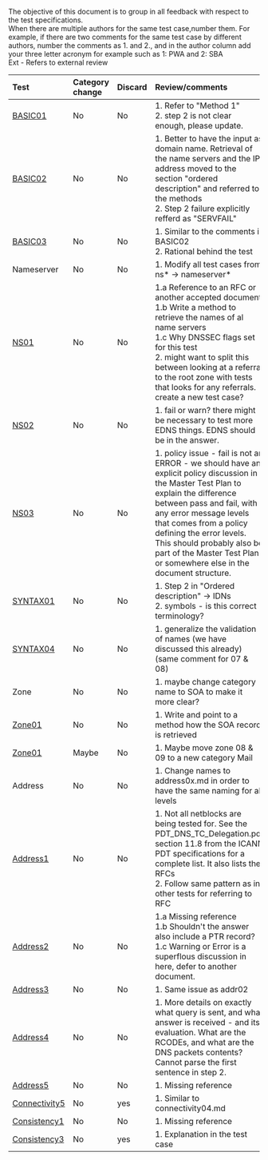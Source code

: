 The objective of this document is to group in all feedback with respect to
the test specifications.<br/>
When there are multiple authors for the same test case,number them. For
example, if there are two comments for the same test case by different
authors, number the comments as 1. and 2., and in the author column add your
three letter acronym  for example such as 1: PWA and 2: SBA <br/>
Ext - Refers to external review <br/>

| Test   | Category change | Discard | Review/comments                  | Author   |
|:-------|:---------|:--------|:----------------------------------------|:---------|
| [BASIC01](Basic-TP/basic01.md) |   No     |   No    | 1. Refer to "Method 1" <br/> 2. step 2 is not clear enough, please update. | 1. SBA <br/> 2. Ext |
| [BASIC02](Basic-TP/basic02.md) | No | No | 1. Better to have the input as domain name. Retrieval of the name servers and the IP address moved to the section "ordered description" and referred to the methods <br/> 2. Step 2 failure explicitly refferd as "SERVFAIL"  | 1. SBA <br/> 2. Ext | 
| [BASIC03](Basic-TP/basic03.md) | No | No | 1. Similar to the comments in BASIC02 <br/> 2. Rational behind the test  | 1. SBA <br/> 2. Ext |    
| Nameserver | No | No | 1. Modify all test cases from ns* -> nameserver*  | 1. SBA |
| [NS01](Nameserver-TP/ns01.md) | No | No | 1.a Reference to an RFC or another accepted document <br/> 1.b Write a method to retrieve the names of al name servers <br/> 1.c Why DNSSEC flags set for this test <br/> 2.  might want to split this between looking at a referral to the root zone with tests that looks for any referrals. create a new test case? | 1. SBA <br/> 2. Ext |
| [NS02](Nameserver-TP/ns02.md) | No | No | 1. fail or warn? there might be necessary to test more EDNS things. EDNS should be in the answer. | 1. Ext |
| [NS03](Nameserver-TP/ns03.md) | No | No | 1.  policy issue - fail is not an ERROR - we should have an explicit policy discussion in the Master Test Plan to explain the difference between pass and fail, with any error message levels that comes from a policy defining the error levels. This should probably also be part of the Master Test Plan or somewhere else in the document structure. | 1. Ext |
| [SYNTAX01](Syntax-TP/syntax01.md) | No | No | 1. Step 2 in "Ordered description" -> IDNs <br/> 2. symbols - is this correct terminology? | 1. SBA <br/> 2. Ext |
| [SYNTAX04](Syntax-TP/syntax04.md) | No | No | 1. generalize the validation of names (we have discussed this already) (same comment for 07 & 08)| 1. Ext |
| Zone | No | No | 1. maybe change category name to SOA to make it more clear?| 1. Ext |
| [Zone01](Zone-TP/zone01.md) | No | No | 1. Write and point to a method how the SOA record is retrieved| 1. SBA |
| [Zone01](Zone-TP/zone08.md) | Maybe | No | 1. Maybe move zone 08 & 09 to a new category Mail| 1. SBA |
| Address | No | No | 1. Change names to address0x.md in order to have the same naming for all levels| 1.PWA |
| [Address1](Address-TP/addr01.md) | No | No | 1. Not all netblocks are being tested for. See the PDT_DNS_TC_Delegation.pdf section 11.8 from the ICANN PDT specifications for a complete list. It also lists the RFCs <br/> 2. Follow same pattern as in other tests for referring to RFC | 1.PWA <br/> 2. SBA |
| [Address2](Address-TP/addr02.md) | No | No | 1.a Missing reference <br/> 1.b Shouldn't the answer also include a PTR record? <br/> 1.c Warning or Error is a superflous discussion in here, defer to another document. | 1.PWA |
| [Address3](Address-TP/addr03.md) | No | No | 1. Same issue as addr02 | 1.PWA |
| [Address4](Address-TP/addr04.md) | No | No | 1. More details on exactly what query is sent, and what answer is received - and its evaluation. What are the RCODEs, and what are the DNS packets contents? Cannot parse the first sentence in step 2. | 1.PWA |
| [Address5](Address-TP/addr05.md) | No | No | 1. Missing reference | 1.PWA |
| [Connectivity5](Connectivity-TP/connectivity05.md) |No | yes | 1. Similar to connectivity04.md | 1.SBA |
| [Consistency1](Consistency-TP/consistency01.md) | No | No | 1. Missing reference | 1.SBA |
| [Consistency3](Consistency-TP/consistency03.md) | No | yes | 1. Explanation in the test case | 1.SBA |



